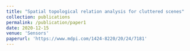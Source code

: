 ```yaml
---
title: "Spatial topological relation analysis for cluttered scenes"
collection: publications
permalink: /publication/paper1
date: 2020-12-15
venue: 'Sensors'
paperurl: 'https://www.mdpi.com/1424-8220/20/24/7181'
---
```

